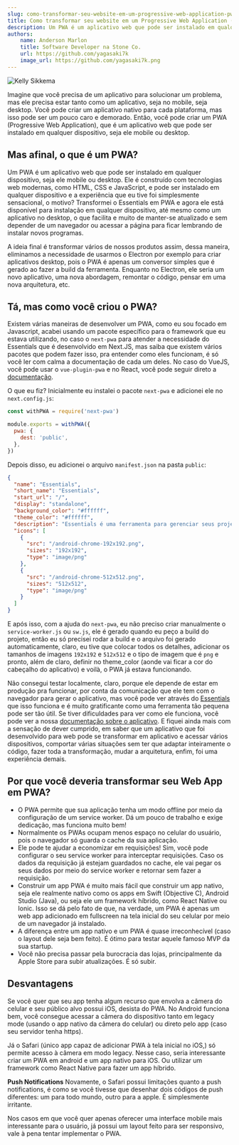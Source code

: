 ```yaml
---
slug: como-transformar-seu-website-em-um-progressive-web-application-pwa
title: Como transformar seu website em um Progressive Web Application (PWA)
description: Um PWA é um aplicativo web que pode ser instalado em qualquer dispositivo, seja ele mobile ou desktop. Ele é construído com tecnologias web modernas, como HTML, CSS e JavaScript, e pode ser instalado em qualquer dispositivo e a experiência que eu tive foi simplesmente sensacional
authors:
    name: Anderson Marlon
    title: Software Developer na Stone Co.
    url: https://github.com/yagasaki7k
    image_url: https://github.com/yagasaki7k.png
---
```


![](https://images.unsplash.com/photo-1581291518633-83b4ebd1d83e?ixlib=rb-4.0.3&ixid=MnwxMjA3fDB8MHxwaG90by1wYWdlfHx8fGVufDB8fHx8&auto=format&fit=crop&w=870&q=80 "Kelly Sikkema")

Imagine que você precisa de um aplicativo para solucionar um problema, mas ele precisa estar tanto como um aplicativo, seja
no mobile, seja desktop. Você pode criar um aplicativo nativo para cada plataforma, mas isso pode ser um pouco caro e
demorado. Então, você pode criar um PWA (Progressive Web Application), que é um aplicativo web que pode ser instalado em
qualquer dispositivo, seja ele mobile ou desktop.

## Mas afinal, o que é um PWA?

Um PWA é um aplicativo web que pode ser instalado em qualquer dispositivo, seja ele mobile ou desktop. Ele é construído com
tecnologias web modernas, como HTML, CSS e JavaScript, e pode ser instalado em qualquer dispositivo e a experiência que eu
tive foi simplesmente sensacional, o motivo? Transformei o Essentials em PWA e agora ele está disponível para instalação em
qualquer dispositivo, até mesmo como um aplicativo no desktop, o que facilita e muito de manter-se atualizado e sem depender
de um navegador ou acessar a página para ficar lembrando de instalar novos programas.

A ideia final é transformar vários de nossos produtos assim, dessa maneira, eliminamos a necessidade de usarmos o Electron
por exemplo para criar aplicativos desktop, pois o PWA é apenas um conversor simples que é gerado ao fazer a build da
ferramenta. Enquanto no Electron, ele seria um novo aplicativo, uma nova abordagem, remontar o código, pensar em uma nova
arquitetura, etc.

## Tá, mas como você criou o PWA?

Existem várias maneiras de desenvolver um PWA, como eu sou focado em Javascript, acabei usando um pacote específico para o
framework que eu estava utilizando, no caso o `next-pwa` para atender a necessidade do Essentials que é desenvolvido em
Next.JS, mas saiba que existem vários pacotes que podem fazer isso, pra entender como eles funcionam, é só você ler com calma
a documentação de cada um deles. No caso do VueJS, você pode usar o `vue-plugin-pwa` e no React, você pode seguir direto a
[documentação](https://create-react-app.dev/docs/making-a-progressive-web-app/).

O que eu fiz? Inicialmente eu instalei o pacote `next-pwa` e adicionei ele no `next.config.js`:

```js
const withPWA = require('next-pwa')

module.exports = withPWA({
  pwa: {
    dest: 'public',
  },
})
```

Depois disso, eu adicionei o arquivo `manifest.json` na pasta `public`:

```json
{
  "name": "Essentials",
  "short_name": "Essentials",
  "start_url": "/",
  "display": "standalone",
  "background_color": "#ffffff",
  "theme_color": "#ffffff",
  "description": "Essentials é uma ferramenta para gerenciar seus projetos de forma simples e rápida.",
  "icons": [
    {
      "src": "/android-chrome-192x192.png",
      "sizes": "192x192",
      "type": "image/png"
    },
    {
      "src": "/android-chrome-512x512.png",
      "sizes": "512x512",
      "type": "image/png"
    }
  ]
}
```

E após isso, com a ajuda do `next-pwa`, eu não preciso criar manualmente o `service-worker.js` ou `sw.js`, ele é gerado
quando eu peço a build do projeto, então eu só precisei rodar a build e o arquivo foi gerado automaticamente, claro, eu tive
que colocar todos os detalhes, adicionar os tamanhos de imagens `192x192` e `512x512` e o tipo de imagem que é `png` e
pronto, além de claro, definir no theme_color (aonde vai ficar a cor do cabeçalho do aplicativo) e voilà, o PWA já estava
funcionando.

Não consegui testar localmente, claro, porque ele depende de estar em produção pra funcionar, por conta da comunicação que
ele tem com o navegador para gerar o aplicativo, mas você pode ver através do [Essentials](https://webessentials.com.br/) que isso funciona e é muito
gratificante como uma ferramenta tão pequena pode ser tão útil. Se tiver dificuldades para ver como ele funciona, você pode ver a nossa [documentação sobre o aplicativo](https://webessentials.com.br/download). E fiquei ainda mais com a sensação de dever cumprido, em saber que um aplicativo que foi desenvolvido
para web pode se transformar em aplicativo e acessar vários dispositivos, comportar várias situações sem ter que adaptar inteiramente o código, fazer toda a transformação, mudar a arquitetura, enfim, foi uma experiência demais.

## Por que você deveria transformar seu Web App em PWA?
- O PWA permite que sua aplicação tenha um modo offline por meio da configuração de um service worker. Dá um pouco de trabalho e exige dedicação, mas funciona muito bem!
- Normalmente os PWAs ocupam menos espaço no celular do usuário, pois o navegador só guarda o cache da sua aplicação.
- Ele pode te ajudar a economizar em requisições! Sim, você pode configurar o seu service worker para interceptar requisições. Caso os dados da requisição já estejam guardados no cache, ele vai pegar os seus dados por meio do service worker e retornar sem fazer a requisição.
- Construir um app PWA é muito mais fácil que construir um app nativo, seja ele realmente nativo como os apps em Swift (Objective C), Android Studio (Java), ou seja ele um framework híbrido, como React Native ou Ionic. Isso se dá pelo fato de que, na verdade, um PWA é apenas um web app adicionado em fullscreen na tela inicial do seu celular por meio de um navegador já instalado.
- A diferença entre um app nativo e um PWA é quase irreconhecível (caso o layout dele seja bem feito). É ótimo para testar aquele famoso MVP da sua startup.
- Você não precisa passar pela burocracia das lojas, principalmente da Apple Store para subir atualizações. É só subir.

## Desvantagens

Se você quer que seu app tenha algum recurso que envolva a câmera do celular e seu público alvo possui iOS, desista do PWA. No Android funciona bem, você consegue acessar a câmera do dispositivo tanto em legacy mode (usando o app nativo da câmera do celular) ou direto pelo app (caso seu servidor tenha https).

Já o Safari (único app capaz de adicionar PWA à tela inicial no iOS,) só permite acesso à câmera em modo legacy. Nesse caso, seria interessante criar um PWA em android e um app nativo para iOS. Ou utilizar um framework como React Native para fazer um app híbrido.

**Push Notifications**
Novamente, o Safari possui limitações quanto a push notifications, é como se você tivesse que desenhar dois códigos de push diferentes: um para todo mundo, outro para a apple. É simplesmente irritante.

Nos casos em que você quer apenas oferecer uma interface mobile mais interessante para o usuário, já possui um layout feito para ser responsivo, vale à pena tentar implementar o PWA.
